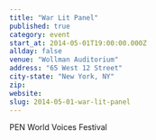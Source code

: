 ```yaml
---
title: "War Lit Panel"
published: true
category: event
start_at: 2014-05-01T19:00:00.000Z
allday: false
venue: "Wollman Auditorium"
address: "65 West 12 Street"
city-state: "New York, NY"
zip:
website:
slug: 2014-05-01-war-lit-panel
---
```

PEN World Voices Festival

